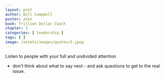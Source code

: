 ```yaml
---
layout: post
author: Bill Campbell
poster: alex
book: Trillion Dollar Coach
chapter: 3
categories: [ leadership ]
tags: [ ]
image: /assets/images/quotes/5.jpeg
---
```

Listen to people with 
your full and undivided attention 
- don't think about what to say next - 
and ask questions to get to the real issue.